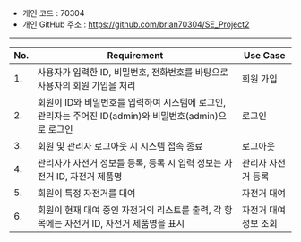 - 개인 코드 : 70304
- 개인 GitHub 주소 : https://github.com/brian70304/SE_Project2

---
|No. | Requirement| Use Case|
|--------|------|--------|
|1. | 사용자가 입력한 ID, 비밀번호, 전화번호를 바탕으로 사용자의 회원 가입을 처리 |회원 가입|
|2. | 회원이 ID와 비밀번호를 입력하여 시스템에 로그인, 관리자는 주어진 ID(admin)와 비밀번호(admin)으로 로그인 | 로그인 | 
|3. | 회원 및 관리자 로그아웃 시 시스템 접속 종료 | 로그아웃|
|4. | 관리자가 자전거 정보를 등록, 등록 시 입력 정보는 자전거 ID, 자전거 제품명 | 관리자 자전거 등록 |
|5. | 회원이 특정 자전거를 대여 | 자전거 대여|
|6. | 회원이 현재 대여 중인 자전거의 리스트를 출력, 각 항목에는 자전거 ID, 자전거 제품명을 표시 |자전거 대여 정보 조회|
